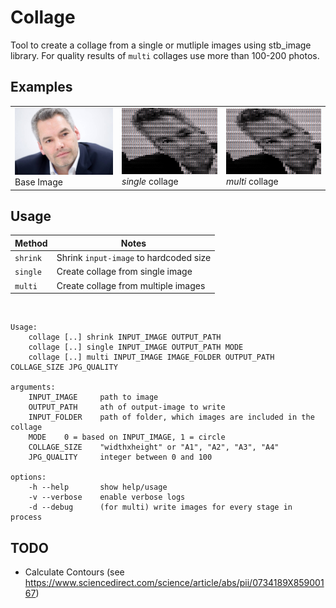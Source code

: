 # Collage
Tool to create a collage from a single or mutliple images using stb_image library. For quality results of `multi` collages use more than 100-200 photos.

## Examples
||||
|-|-|-|
|![Base image](photos/nehammer.jpg "Karl Nehammer")Base Image|![single collage](photos/nehammer-collage-single.jpg "Karl Nehammer")*single* collage|![multi collage](photos/nehammer-collage-single.jpg "Karl Nehammer")*multi* collage|

## Usage
|Method|Notes|
|-|-|
|`shrink`|Shrink `input-image` to hardcoded size|
|`single`|Create collage from single image|
|`multi`|Create collage from multiple images|  

<br>

```
Usage:
    collage [..] shrink INPUT_IMAGE OUTPUT_PATH
    collage [..] single INPUT_IMAGE OUTPUT_PATH MODE
    collage [..] multi INPUT_IMAGE IMAGE_FOLDER OUTPUT_PATH COLLAGE_SIZE JPG_QUALITY

arguments:
    INPUT_IMAGE     path to image
    OUTPUT_PATH     ath of output-image to write
    INPUT_FOLDER    path of folder, which images are included in the collage
    MODE    0 = based on INPUT_IMAGE, 1 = circle
    COLLAGE_SIZE    "widthxheight" or "A1", "A2", "A3", "A4"
    JPG_QUALITY     integer between 0 and 100

options:
    -h --help       show help/usage
    -v --verbose    enable verbose logs
    -d --debug      (for multi) write images for every stage in process
```

## TODO 
 - Calculate Contours (see https://www.sciencedirect.com/science/article/abs/pii/0734189X85900167)